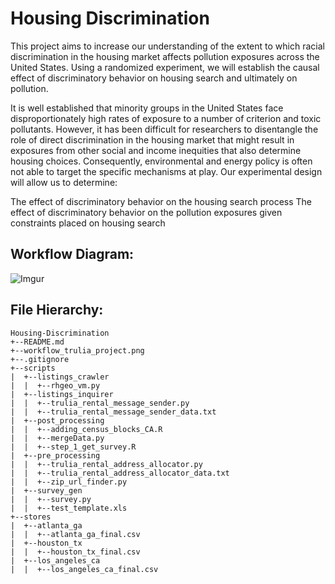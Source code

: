 # Housing Discrimination
This project aims to increase our understanding of the extent to which racial discrimination in the housing market affects pollution exposures across the United States. Using a randomized experiment, we will establish the causal effect of discriminatory behavior on housing search and ultimately on pollution.

It is well established that minority groups in the United States face disproportionately high rates of exposure to a number of criterion and toxic pollutants. However, it has been difficult for researchers to disentangle the role of direct discrimination in the housing market that might result in exposures from other social and income inequities that also determine housing choices.  Consequently, environmental and energy policy is often not able to target the specific mechanisms at play.  Our experimental design will allow us to determine:

The effect of discriminatory behavior on the housing search process
The effect of discriminatory behavior on the pollution exposures given constraints placed on housing search

## Workflow Diagram:
![Imgur](https://i.imgur.com/IM0JEaO.jpg)

## File Hierarchy:
```
Housing-Discrimination
+--README.md
+--workflow_trulia_project.png
+--.gitignore
+--scripts
|  +--listings_crawler
|  |  +--rhgeo_vm.py
|  +--listings_inquirer
|  |  +--trulia_rental_message_sender.py
|  |  +--trulia_rental_message_sender_data.txt
|  +--post_processing
|  |  +--adding_census_blocks_CA.R
|  |  +--mergeData.py
|  |  +--step_1_get_survey.R
|  +--pre_processing
|  |  +--trulia_rental_address_allocator.py
|  |  +--trulia_rental_address_allocator_data.txt
|  |  +--zip_url_finder.py
|  +--survey_gen
|  |  +--survey.py
|  |  +--test_template.xls
+--stores
|  +--atlanta_ga
|  |  +--atlanta_ga_final.csv
|  +--houston_tx
|  |  +--houston_tx_final.csv
|  +--los_angeles_ca
|  |  +--los_angeles_ca_final.csv
```
